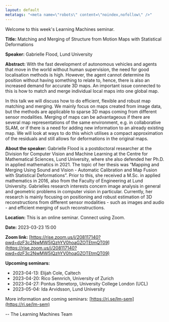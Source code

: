 ```yaml
---
layout: default
metatags: "<meta name=\"robots\" content=\"noindex,nofollow\" />"
---
```

Welcome to this week's Learning Machines seminar.

**Title:** Matching and Merging of Structure from Motion Maps with Statistical Deformations

**Speaker:** Gabrielle Flood, Lund University

**Abstract:** With the fast development of autonomous vehicles and agents that move in the world without human supervision, the need for good localisation methods is high. However, the agent cannot determine its position without having something to relate to, hence, there is also an increased demand for accurate 3D maps. An important issue connected to this is how to match and merge individual local maps into one global map.

In this talk we will discuss how to do efficient, flexible and robust map matching and merging. We mainly focus on maps created from image data, but the methods are applicable to sparse 3D maps coming from different sensor modalities. Merging of maps can be advantageous if there are several map representations of the same environment, e.g. in collaborative SLAM, or if there is a need for adding new information to an already existing map. We will look at ways to do this which utilises a compact approximation of the residuals and still allows for deformations in the original maps.

**About the speaker:** Gabrielle Flood is a postdoctoral researcher at the Division for Computer Vision and Machine Learning at the Centre for Mathematical Sciences, Lund University, where she also defended her Ph.D. in applied mathematics in 2021. The topic of her thesis was “Mapping and Merging Using Sound and Vision - Automatic Calibration and Map Fusion with Statistical Deformations”. Prior to this, she received a M.Sc. in applied mathematics in 2016, also from the Faculty of Engineering at Lund University. Gabrielles research interests concern image analysis in general and geometric problems in computer vision in particular. Currently, her research is mainly focusing on positioning and robust estimation of 3D reconstructions from different sensor modalities - such as images and audio - and efficient merging of such reconstructions.

**Location:** This is an online seminar. Connect using Zoom.

**Date:** 2023-03-23 15:00

**Zoom link:** [https://rise.zoom.us/j/208117140?pwd=dzF3c2NwMW5IQzhYV0hoaGZOTEtmQT09](https://rise.zoom.us/j/208117140?pwd=dzF3c2NwMW5IQzhYV0hoaGZOTEtmQT09)

**Upcoming seminars:**

* 2023-04-13: Elijah Cole, Caltech
* 2023-04-20: Rico Sennrich, University of Zurich
* 2023-04-27: Pontus Stenetorp, University College London (UCL)
* 2023-05-04: Ida Arvidsson, Lund University

More information and coming seminars: [https://ri.se/lm-sem](https://ri.se/lm-sem)

-- The Learning Machines Team


